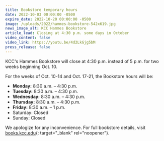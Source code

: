 ```yaml
---
title: Bookstore temporary hours
date: 2022-10-03 00:00:00 -0500
expire_date: 2022-10-20 00:00:00 -0500
image: /uploads/2022/hammes-bookstore-542x619.jpg
news_image_alt: KCC Hammes Bookstore
article_lead: Closing at 4:30 p.m. some days in October
video_content: false
video_link: https://youtu.be/4d2LkGjg5bM
press_release: false
---
```

KCC's Hammes Bookstore will close at 4:30 p.m. instead of 5 p.m. for two weeks beginning Oct. 10.

For the weeks of Oct. 10-14 and Oct. 17-21, the Bookstore hours will be:

* **Monday:** 8:30 a.m. – 4:30 p.m.
* **Tuesday:** 8:30 a.m. – 4:30 p.m.
* **Wednesday:** 8:30 a.m. – 4:30 p.m.
* **Thursday:** 8:30 a.m. – 4:30 p.m.
* **Friday:** 8:30 a.m. – 1 p.m.
* Saturday: Closed
* Sunday: Closed

We apologize for any inconvenience. For full bookstore details, visit [books.kcc.edu](http://books.kcc.edu){: target="_blank" rel="noopener"}.

&nbsp;

&nbsp;